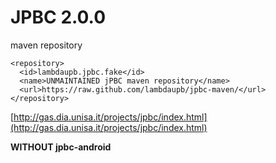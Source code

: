 # JPBC 2.0.0

maven repository



    <repository>
      <id>lambdaupb.jpbc.fake</id>
      <name>UNMAINTAINED jPBC maven repository</name>
      <url>https://raw.github.com/lambdaupb/jpbc-maven/</url>
    </repository>


[http://gas.dia.unisa.it/projects/jpbc/index.html](http://gas.dia.unisa.it/projects/jpbc/index.html)

__WITHOUT jpbc-android__